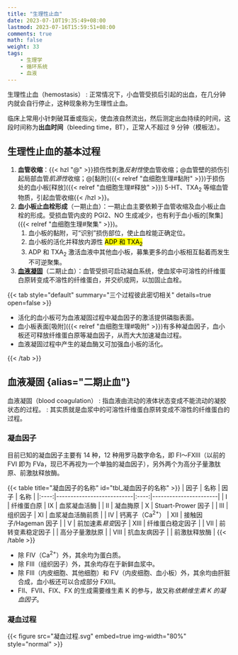 ```yaml
---
title: "生理性止血"
date: 2023-07-10T19:35:49+08:00
lastmod: 2023-07-16T15:59:51+08:00
comments: true
math: false
weight: 33
tags:
    - 生理学
    - 循环系统
    - 血液
---
```


生理性止血（hemostasis）
: 正常情况下，小血管受损后引起的出血，在几分钟内就会自行停止，这种现象称为生理性止血。

临床上常用小针刺破耳垂或指尖，使血液自然流出，然后测定出血持续的时间，这段时间称为**出血时间**（bleeding time，BT），正常人不超过 9 分钟（模板法）。

<!--more-->

## 生理性止血的基本过程

1. **血管收缩**：{{< hzl "@" >}}损伤性刺激*反射性*使血管收缩；@血管壁的损伤引起局部血管*肌源性*收缩；@[黏附]({{< relref "血细胞生理#黏附" >}})于损伤处的血小板[释放]({{< relref "血细胞生理#释放" >}}) 5-HT、TXA<sub>2</sub> 等缩血管物质，引起血管收缩{{< /hzl >}}。
2. **血小板止血栓形成**（一期止血）：一期止血主要依赖于血管收缩及血小板止血栓的形成。受损血管内皮的 PGI2、NO 生成减少，也有利于血小板的[聚集]({{< relref "血细胞生理#聚集" >}})。
    1. 血小板的黏附，可“识别”损伤部位，使止血栓能正确定位。
    2. 血小板的活化并释放内源性 <mark>ADP 和 TXA<sub>2</sub></mark>
    3. ADP 和 TXA<sub>2</sub> 激活血液中其他血小板，募集更多的血小板相互黏着而发生不可逆聚集。
3. [**血液凝固**](#血液凝固)（二期止血）：血管受损可启动凝血系统，使血浆中可溶性的纤维蛋白原转变成不溶性的纤维蛋白，并交织成网，以加固止血栓。

{{< tab style="default" summary="三个过程彼此密切相关" details=true open=false >}}
- 活化的血小板可为血液凝固过程中凝血因子的激活提供磷脂表面。
- 血小板表面[吸附]({{< relref "血细胞生理#吸附" >}})有多种凝血因子，血小板还可释放纤维蛋白原等凝血因子，从而大大加速凝血过程。
- 血液凝固过程中产生的凝血酶又可加强血小板的活化。

{{< /tab >}}


## 血液凝固 {alias="二期止血"}

血液凝固（blood coagulation）
: 指血液由流动的液体状态变成不能流动的凝胶状态的过程。
: 其实质就是血浆中的可溶性纤维蛋白原转变成不溶性的纤维蛋白的过程。

### 凝血因子

目前已知的凝血因子主要有 14 种，12 种用罗马数字命名，即 FⅠ～FⅩⅢ（以前的 FⅥ 即为 FⅤa，现已不再视为一个单独的凝血因子），另外两个为高分子量激肽原、前激肽释放酶。

{{< table title="凝血因子的名称" id="tbl_凝血因子的名称" >}}
| 因子 | 名称                      | 因子 | 名称                  |
|:----:|---------------------------|:----:|-----------------------|
|   Ⅰ  | 纤维蛋白原                |   Ⅸ  | 血浆凝血活酶          |
|   Ⅱ  | 凝血脢原                  |   Ⅹ  | Stuart-Prower 因子    |
|   Ⅲ  | 组织因子                  |   Ⅺ  | 血浆凝血活酶前质      |
|   Ⅳ  | 钙离子（Ca<sup>2+</sup>） |   Ⅻ  | 接触因子/Hageman 因子 |
|   Ⅴ  | 前加速素*易变*因子        |  ⅩⅢ  | 纤维蛋白稳定因子      |
|   Ⅶ  | 前转变素稳定因子          |      | 高分子量激肽原        |
|   Ⅷ  | 抗血友病因子              |      | 前激肽释放酶          |
{{< /table >}}

- 除 FⅣ（Ca<sup>2+</sup>）外，其余均为蛋白质。
- 除 FⅢ（组织因子）外，其余均存在于新鲜血浆中。
- 除 FⅢ（内皮细胞、其他细胞）和 FⅤ（内皮细胞、血小板）外，其余均由肝脏合成，血小板还可以合成部分 FⅩⅢ。
- FⅡ、FⅦ、FⅨ、FⅩ 的生成需要维生素 K 的参与，故又称*依赖维生素 K 的凝血因子*。

### 凝血过程

{{< figure src="凝血过程.svg" embed=true img-width="80%" style="normal" >}}
